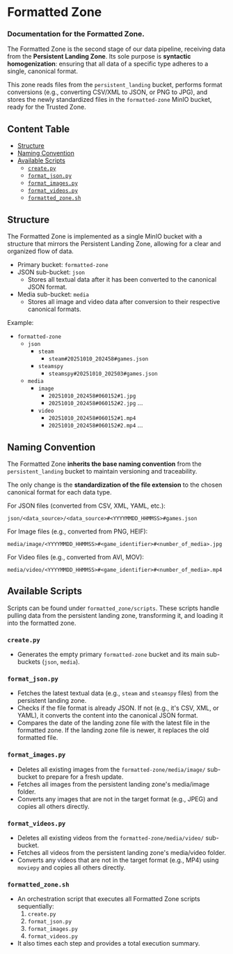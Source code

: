 # Formatted Zone

### Documentation for the Formatted Zone.

The Formatted Zone is the second stage of our data pipeline, receiving data from the **Persistent Landing Zone**. Its sole purpose is **syntactic homogenization**: ensuring that all data of a specific type adheres to a single, canonical format.

This zone reads files from the `persistent_landing` bucket, performs format conversions (e.g., converting CSV/XML to JSON, or PNG to JPG), and stores the newly standardized files in the `formatted-zone` MinIO bucket, ready for the Trusted Zone.

## Content Table

-   [Structure](#structure)
-   [Naming Convention](#naming-convention)
-   [Available Scripts](#available-scripts)
    -   [`create.py`](#createpy)
    -   [`format_json.py`](#format_jsonpy)
    -   [`format_images.py`](#format_imagespy)
    -   [`format_videos.py`](#format_videospy)
    -   [`formatted_zone.sh`](#formatted_zonesh)

## Structure

The Formatted Zone is implemented as a single MinIO bucket with a structure that mirrors the Persistent Landing Zone, allowing for a clear and organized flow of data.

-   Primary bucket: `formatted-zone`
-   JSON sub-bucket: `json`
    -   Stores all textual data after it has been converted to the canonical JSON format.
-   Media sub-bucket: `media`
    -   Stores all image and video data after conversion to their respective canonical formats.

Example:

-   `formatted-zone`
    -   `json`
        -   `steam`
            -   `steam#20251010_202458#games.json`
        -   `steamspy`
            -   `steamspy#20251010_202503#games.json`
    -   `media`
        -   `image`
            -   `20251010_202458#060152#1.jpg`
            -   `20251010_202458#060152#2.jpg`
            ...
        -   `video`
            -   `20251010_202458#060152#1.mp4`
            -   `20251010_202458#060152#2.mp4`
            ...

## Naming Convention

The Formatted Zone **inherits the base naming convention** from the `persistent_landing` bucket to maintain versioning and traceability.

The only change is the **standardization of the file extension** to the chosen canonical format for each data type.

For JSON files (converted from CSV, XML, YAML, etc.):

`json/<data_source>/<data_source>#<YYYYMMDD_HHMMSS>#games.json`

For Image files (e.g., converted from PNG, HEIF):

`media/image/<YYYYMMDD_HHMMSS>#<game_identifier>#<number_of_media>.jpg`

For Video files (e.g., converted from AVI, MOV):

`media/video/<YYYYMMDD_HHMMSS>#<game_identifier>#<number_of_media>.mp4`

## Available Scripts

Scripts can be found under `formatted_zone/scripts`. These scripts handle pulling data from the persistent landing zone, transforming it, and loading it into the formatted zone.

### `create.py`

-   Generates the empty primary `formatted-zone` bucket and its main sub-buckets (`json`, `media`).

### `format_json.py`

-   Fetches the latest textual data (e.g., `steam` and `steamspy` files) from the persistent landing zone.
-   Checks if the file format is already JSON. If not (e.g., it's CSV, XML, or YAML), it converts the content into the canonical JSON format.
-   Compares the date of the landing zone file with the latest file in the formatted zone. If the landing zone file is newer, it replaces the old formatted file.

### `format_images.py`

-   Deletes all existing images from the `formatted-zone/media/image/` sub-bucket to prepare for a fresh update.
-   Fetches all images from the persistent landing zone's media/image folder.
-   Converts any images that are not in the target format (e.g., JPEG) and copies all others directly.

### `format_videos.py`

-   Deletes all existing videos from the `formatted-zone/media/video/` sub-bucket.
-   Fetches all videos from the persistent landing zone's media/video folder.
-   Converts any videos that are not in the target format (e.g., MP4) using `moviepy` and copies all others directly.

### `formatted_zone.sh`

-   An orchestration script that executes all Formatted Zone scripts sequentially:
    1.  `create.py`
    2.  `format_json.py`
    3.  `format_images.py`
    4.  `format_videos.py`
-   It also times each step and provides a total execution summary.